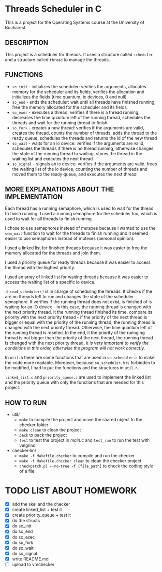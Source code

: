 # Threads Scheduler in C

This is a project for the Operating Systems course at the University of Bucharest.

## DESCRIPTION
This project is a scheduler for threads. It uses a structure called `scheduler` and a structure called `thread` to manage the threads.

## FUNCTIONS
- `so_init` - initializes the scheduler: verifies the arguments, allocates memory for the scheduler and its fields, verifies the allocation and initializes the fields (time quantum, io devices, 0 and null)
- `so_end` - ends the scheduler: wait until all threads have finished running, free the memory allocated for the scheduler and its fields
- `so_exec` - executes a thread: verifies if there is a thread running, decreases the time quantum left of the running thread, schedules the threads and wait for the running thread to finish
- `so_fork` - creates a new thread: verifies if the arguments are valid, creates the thread, counts the number of threads, adds the thread to the ready queue, schedules the threads and returns the id of the new thread
- `so_wait` - waits for an io device: verifies if the arguments are valid, schedules the threads if there is no thread running, otherwise changes the state of the running thread to waiting, stores the thread in the waiting list and executes the next thread
- `so_signal` - signals an io device: verifies if the arguments are valid, frees the waiting list of the io device, counting the number of threads and moved them to the ready queue, and executes the next thread

## MORE EXPLANATIONS ABOUT THE IMPLEMENTATION
Each thread has a running semaphore, which is used to wait for the thread to finish running. I used a running semaphore for the scheduler too, which is used to wait for all threads to finish running.


I chose to use semaphores instead of mutexes because I wanted to use the `sem_wait` function to wait for the threads to finish running and it seemed easier to use semaphores instead of mutexes (personal opinion).

I used a linked list for finished threads because it was easier to free the memory allocated for the threads and join them.

I used a priority queue for ready threads because it was easier to access the thread with the highest priority.

I used an array of linked list for waiting threads because it was easier to access the waiting list of a specific io device.

`thread_scheduler()` is in charge of scheduling the threads. It checks if the are no threads left to run and changes the state of the scheduler semaphore. It verifies if the running thread does not exist, is finished of is waiting for an IO device - in this case, the running thread is changed with the next priority thread. It the running thread finished its time, compare its priority with the next priority thread - if the priority of the next thread is bigger or equal with the priority of the running thread, the running thread is changed with the next priority thread. Otherwise, the time quantum left of the running thread is reseted. In the end, it the priority of the runnging thread is not bigger than the priority of the next thread, the running thread is changed with the next priority thread. *It is very important to verify the conditions in this order, otherwise the program will not work correctly.*

In `util.h` there are some functions that are used in `so_scheduler.c` to make the code more readable. Moreover, because `so_scheduler.h` is forbidden to be modified, I had to put the functions and the structures in `util.h`.

`linked_list.c` and `priority_queue.c` are used to implement the linked list and the priority queue with only the functions that are needed for this project.




## HOW TO RUN
- util/
    - `make` to compile the project and move the shared object to the checker folder
    - `make clean` to clean the project
    - `pack` to pack the project
    - `test` to test the project in *main.c* and `test_run` to run the test with valgrind
- checker-lin/
    - `make -f Makefile.checker` to compile and run the checker
    - `make -f Makefile.checker clean` to clean the checker project
    - `checkpatch.pl --no-tree -f [file_path]` to check the coding style of a file


# TODO LIST ABOUT HOMEWORK

- [x] add the skel and the checker
- [x] create linked_list + test it
- [x] create priority_queue + test it
- [x] do the structs
- [x] do so_init
- [x] do so_end
- [x] do so_exec
- [x] do so_fork
- [x] do so_wait
- [x] do so_signal
- [x] write README.md
- [ ] upload to vmchecker
